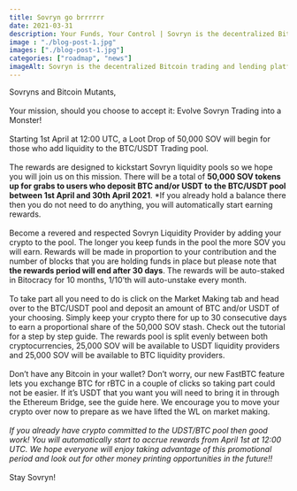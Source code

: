 ```yaml
---
title: Sovryn go brrrrrr
date: 2021-03-31
description: Your Funds, Your Control | Sovryn is the decentralized Bitcoin trading and lending platform
image : "./blog-post-1.jpg"
images: ["./blog-post-1.jpg"]
categories: ["roadmap", "news"]
imageAlt: Sovryn is the decentralized Bitcoin trading and lending platform.
---
```

Sovryns and Bitcoin Mutants,
<br />
<br />
Your mission, should you choose to accept it: Evolve Sovryn Trading into a Monster!
<br />
<br />
Starting 1st April at 12:00 UTC, a Loot Drop of 50,000 SOV will begin for those who add liquidity to the BTC/USDT Trading pool.
<br />
<br />
The rewards are designed to kickstart Sovryn liquidity pools so we hope you will join us on this mission. There will be a total of **50,000 SOV tokens up for grabs to users who deposit BTC and/or USDT to the BTC/USDT pool between 1st April and 30th April 2021**. *If you already hold a balance there then you do not need to do anything, you will automatically start earning rewards.
<br />
<br />
Become a revered and respected Sovryn Liquidity Provider by adding your crypto to the pool. The longer you keep funds in the pool the more SOV you will earn. Rewards will be made in proportion to your contribution and the number of blocks that you are holding funds in place but please note that **the rewards period will end after 30 days**. The rewards will be auto-staked in Bitocracy for 10 months, 1/10’th will auto-unstake every month.
<br />
<br />
To take part all you need to do is click on the Market Making tab and head over to the BTC/USDT pool and deposit an amount of BTC and/or USDT of your choosing. Simply keep your crypto there for up to 30 consecutive days to earn a proportional share of the 50,000 SOV stash. Check out the tutorial for a step by step guide. The rewards pool is split evenly between both cryptocurrencies, 25,000 SOV will be available to USDT liquidity providers and 25,000 SOV will be available to BTC liquidity providers.
<br />
<br />
Don’t have any Bitcoin in your wallet? Don’t worry, our new FastBTC feature lets you exchange BTC for rBTC in a couple of clicks so taking part could not be easier. If it’s USDT that you want you will need to bring it in through the Ethereum Bridge, see the guide here. We encourage you to move your crypto over now to prepare as we have lifted the WL on market making.
<br />
<br />
<i>If you already have crypto committed to the UDST/BTC pool then good work! You will automatically start to accrue rewards from April 1st at 12:00 UTC. We hope everyone will enjoy taking advantage of this promotional period and look out for other money printing opportunities in the future!!</i>
<br />
<br />
Stay Sovryn!
